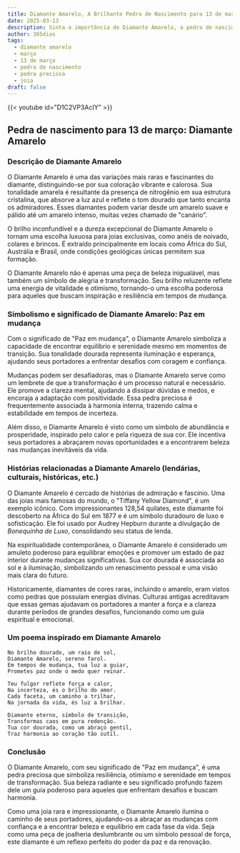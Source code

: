 ```yaml
---
title: Diamante Amarelo, A Brilhante Pedra de Nascimento para 13 de março
date: 2025-03-13
description: Sinta a importância de Diamante Amarelo, a pedra de nascimento de 13 de março que simboliza Paz em mudança. Deixe que sua beleza e significado iluminem seu dia.
author: 365dias
tags:
  - diamante amarelo
  - março
  - 13 de março
  - pedra de nascimento
  - pedra preciosa
  - joia
draft: false
---
```


{{< youtube id="D1C2VP3AcIY" >}}

## Pedra de nascimento para 13 de março: Diamante Amarelo

### Descrição de Diamante Amarelo

O Diamante Amarelo é uma das variações mais raras e fascinantes do diamante, distinguindo-se por sua coloração vibrante e calorosa. Sua tonalidade amarela é resultante da presença de nitrogênio em sua estrutura cristalina, que absorve a luz azul e reflete o tom dourado que tanto encanta os admiradores. Esses diamantes podem variar desde um amarelo suave e pálido até um amarelo intenso, muitas vezes chamado de "canário".

O brilho inconfundível e a dureza excepcional do Diamante Amarelo o tornam uma escolha luxuosa para joias exclusivas, como anéis de noivado, colares e brincos. É extraído principalmente em locais como África do Sul, Austrália e Brasil, onde condições geológicas únicas permitem sua formação.

O Diamante Amarelo não é apenas uma peça de beleza inigualável, mas também um símbolo de alegria e transformação. Seu brilho reluzente reflete uma energia de vitalidade e otimismo, tornando-o uma escolha poderosa para aqueles que buscam inspiração e resiliência em tempos de mudança.

### Simbolismo e significado de Diamante Amarelo: Paz em mudança

Com o significado de "Paz em mudança", o Diamante Amarelo simboliza a capacidade de encontrar equilíbrio e serenidade mesmo em momentos de transição. Sua tonalidade dourada representa iluminação e esperança, ajudando seus portadores a enfrentar desafios com coragem e confiança.

Mudanças podem ser desafiadoras, mas o Diamante Amarelo serve como um lembrete de que a transformação é um processo natural e necessário. Ele promove a clareza mental, ajudando a dissipar dúvidas e medos, e encoraja a adaptação com positividade. Essa pedra preciosa é frequentemente associada à harmonia interna, trazendo calma e estabilidade em tempos de incerteza.

Além disso, o Diamante Amarelo é visto como um símbolo de abundância e prosperidade, inspirado pelo calor e pela riqueza de sua cor. Ele incentiva seus portadores a abraçarem novas oportunidades e a encontrarem beleza nas mudanças inevitáveis da vida.

### Histórias relacionadas a Diamante Amarelo (lendárias, culturais, históricas, etc.)

O Diamante Amarelo é cercado de histórias de admiração e fascínio. Uma das joias mais famosas do mundo, o "Tiffany Yellow Diamond", é um exemplo icônico. Com impressionantes 128,54 quilates, este diamante foi descoberto na África do Sul em 1877 e é um símbolo duradouro de luxo e sofisticação. Ele foi usado por Audrey Hepburn durante a divulgação de _Bonequinha de Luxo_, consolidando seu status de lenda.

Na espiritualidade contemporânea, o Diamante Amarelo é considerado um amuleto poderoso para equilibrar emoções e promover um estado de paz interior durante mudanças significativas. Sua cor dourada é associada ao sol e à iluminação, simbolizando um renascimento pessoal e uma visão mais clara do futuro.

Historicamente, diamantes de cores raras, incluindo o amarelo, eram vistos como pedras que possuíam energias divinas. Culturas antigas acreditavam que essas gemas ajudavam os portadores a manter a força e a clareza durante períodos de grandes desafios, funcionando como um guia espiritual e emocional.

### Um poema inspirado em Diamante Amarelo

```
No brilho dourado, um raio de sol,  
Diamante Amarelo, sereno farol.  
Em tempos de mudança, tua luz a guiar,  
Prometes paz onde o medo quer reinar.  

Teu fulgor reflete força e calor,  
Na incerteza, és o brilho do amor.  
Cada faceta, um caminho a trilhar,  
Na jornada da vida, és luz a brilhar.  

Diamante eterno, símbolo de transição,  
Transformas caos em pura redenção.  
Tua cor dourada, como um abraço gentil,  
Traz harmonia ao coração tão sutil.  
```

### Conclusão

O Diamante Amarelo, com seu significado de "Paz em mudança", é uma pedra preciosa que simboliza resiliência, otimismo e serenidade em tempos de transformação. Sua beleza radiante e seu significado profundo fazem dele um guia poderoso para aqueles que enfrentam desafios e buscam harmonia.

Como uma joia rara e impressionante, o Diamante Amarelo ilumina o caminho de seus portadores, ajudando-os a abraçar as mudanças com confiança e a encontrar beleza e equilíbrio em cada fase da vida. Seja como uma peça de joalheria deslumbrante ou um símbolo pessoal de força, este diamante é um reflexo perfeito do poder da paz e da renovação.